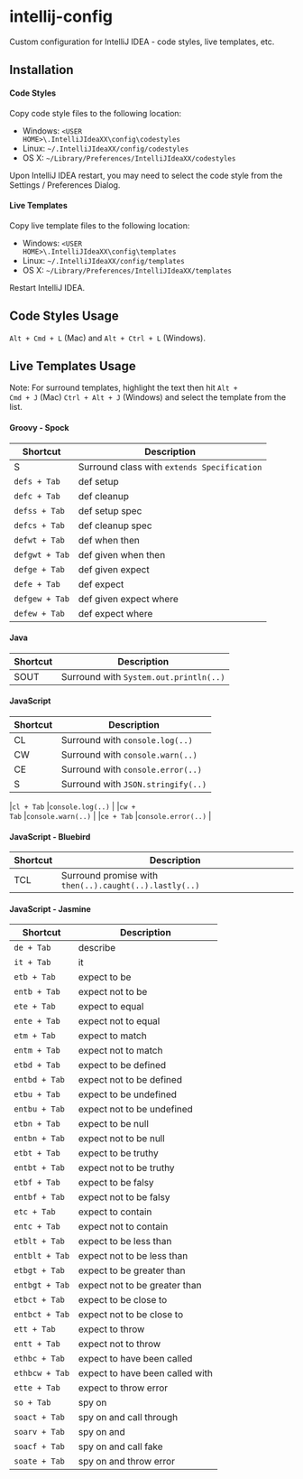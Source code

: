 intellij-config
===============

Custom configuration for IntelliJ IDEA - code styles, live templates, etc.

Installation
--------------

#### Code Styles

Copy code style files to the following location:

* Windows: <code>&lt;USER HOME&gt;\\.IntelliJIdeaXX\config\codestyles</code>
* Linux: <code>~/.IntelliJIdeaXX/config/codestyles</code>
* OS X: <code>~/Library/Preferences/IntelliJIdeaXX/codestyles</code>

Upon IntelliJ IDEA restart, you may need to select the code style from the Settings / Preferences Dialog.

#### Live Templates

Copy live template files to the following location:

* Windows: <code>&lt;USER HOME&gt;\\.IntelliJIdeaXX\config\templates</code>
* Linux: <code>~/.IntelliJIdeaXX/config/templates</code>
* OS X: <code>~/Library/Preferences/IntelliJIdeaXX/templates</code>

Restart IntelliJ IDEA.

Code Styles Usage
-----------------

<code>Alt + Cmd + L</code> (Mac) and <code>Alt + Ctrl + L</code> (Windows).

Live Templates Usage
--------------------

Note: For surround templates, highlight the text then hit <code>Alt + Cmd + J</code> (Mac) <code>Ctrl + Alt + J</code> (Windows) and select the template from the list.

#### Groovy - Spock

|Shortcut                                |Description                                                                |
|----------------------------------------|---------------------------------------------------------------------------|
|S                                       |Surround class with <code>extends Specification</code>                     |
|<code>defs   + Tab</code>               |def setup                                                                  |
|<code>defc   + Tab</code>               |def cleanup                                                                |
|<code>defss  + Tab</code>               |def setup spec                                                             |
|<code>defcs  + Tab</code>               |def cleanup spec                                                           |
|<code>defwt  + Tab</code>               |def when then                                                              |
|<code>defgwt + Tab</code>               |def given when then                                                        |
|<code>defge  + Tab</code>               |def given expect                                                           |
|<code>defe   + Tab</code>               |def expect                                                                 |
|<code>defgew + Tab</code>               |def given expect where                                                     |
|<code>defew  + Tab</code>               |def expect where                                                           |

#### Java

|Shortcut                                |Description                                                                |
|----------------------------------------|---------------------------------------------------------------------------|
|SOUT                                    |Surround with <code>System.out.println(..)</code>                          |

#### JavaScript

|Shortcut                                |Description                                                                |
|----------------------------------------|---------------------------------------------------------------------------|
|CL                                      |Surround with <code>console.log(..)</code>                                 |
|CW                                      |Surround with <code>console.warn(..)</code>                                |
|CE                                      |Surround with <code>console.error(..)</code>                               |
|S                                       |Surround with <code>JSON.stringify(..)</code>                              |


|<code>cl     + Tab</code>               |<code>console.log(..)</code>                                               |
|<code>cw     + Tab</code>               |<code>console.warn(..)</code>                                              |
|<code>ce     + Tab</code>               |<code>console.error(..)</code>                                             |

#### JavaScript - Bluebird

|Shortcut                                |Description                                                                |
|----------------------------------------|---------------------------------------------------------------------------|
|TCL                                     |Surround promise with <code>then(..).caught(..).lastly(..)</code>          |

#### JavaScript - Jasmine

|Shortcut                                |Description                                                                |
|----------------------------------------|---------------------------------------------------------------------------|
|<code>de     + Tab</code>               |describe                                                                   |
|<code>it     + Tab</code>               |it                                                                         |
|<code>etb    + Tab</code>               |expect to be                                                               |
|<code>entb   + Tab</code>               |expect not to be                                                           |
|<code>ete    + Tab</code>               |expect to equal                                                            |
|<code>ente   + Tab</code>               |expect not to equal                                                        |
|<code>etm    + Tab</code>               |expect to match                                                            |
|<code>entm   + Tab</code>               |expect not to match                                                        |
|<code>etbd   + Tab</code>               |expect to be defined                                                       |
|<code>entbd  + Tab</code>               |expect not to be defined                                                   |
|<code>etbu   + Tab</code>               |expect to be undefined                                                     |
|<code>entbu  + Tab</code>               |expect not to be undefined                                                 |
|<code>etbn   + Tab</code>               |expect to be null                                                          |
|<code>entbn  + Tab</code>               |expect not to be null                                                      |
|<code>etbt   + Tab</code>               |expect to be truthy                                                        |
|<code>entbt  + Tab</code>               |expect not to be truthy                                                    |
|<code>etbf   + Tab</code>               |expect to be falsy                                                         |
|<code>entbf  + Tab</code>               |expect not to be falsy                                                     |
|<code>etc    + Tab</code>               |expect to contain                                                          |
|<code>entc   + Tab</code>               |expect not to contain                                                      |
|<code>etblt  + Tab</code>               |expect to be less than                                                     |
|<code>entblt + Tab</code>               |expect not to be less than                                                 |
|<code>etbgt  + Tab</code>               |expect to be greater than                                                  |
|<code>entbgt + Tab</code>               |expect not to be greater than                                              |
|<code>etbct  + Tab</code>               |expect to be close to                                                      |
|<code>entbct + Tab</code>               |expect not to be close to                                                  |
|<code>ett    + Tab</code>               |expect to throw                                                            |
|<code>entt   + Tab</code>               |expect not to throw                                                        |
|<code>ethbc   + Tab</code>              |expect to have been called                                                 |
|<code>ethbcw  + Tab</code>              |expect to have been called with                                            |
|<code>ette   + Tab</code>               |expect to throw error                                                      |
|<code>so     + Tab</code>               |spy on                                                                     |
|<code>soact  + Tab</code>               |spy on and call through                                                    |
|<code>soarv  + Tab</code>               |spy on and                                                                 |
|<code>soacf  + Tab</code>               |spy on and call fake                                                       |
|<code>soate  + Tab</code>               |spy on and throw error                                                     |
